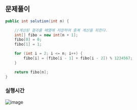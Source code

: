 ## 문제풀이
```java
public int solution(int n) {

    //계산된 결과를 배열에 저장하여 중복 계산을 피한다.
    int[] fibo = new int[n + 1];
    fibo[0] = 0;
    fibo[1] = 1;

    for (int i = 2; i <= n; i++) {
        fibo[i] = (fibo[i - 1] + fibo[i - 2]) % 1234567;
    }

    return fibo[n];
}
```

### 실행시간
![image](https://github.com/annie9434/CNFCodingTest/assets/68459439/ab47bb51-023b-4480-8b5f-68c8bf5bcf46)
